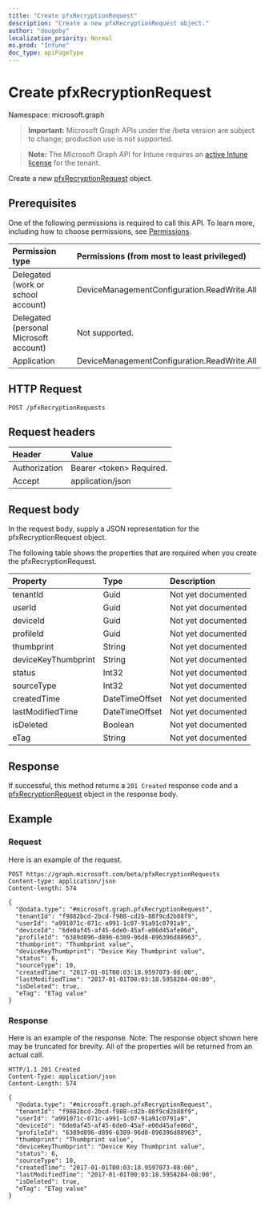 ```yaml
---
title: "Create pfxRecryptionRequest"
description: "Create a new pfxRecryptionRequest object."
author: "dougeby"
localization_priority: Normal
ms.prod: "Intune"
doc_type: apiPageType
---
```


# Create pfxRecryptionRequest

Namespace: microsoft.graph

> **Important:** Microsoft Graph APIs under the /beta version are subject to change; production use is not supported.

> **Note:** The Microsoft Graph API for Intune requires an [active Intune license](https://go.microsoft.com/fwlink/?linkid=839381) for the tenant.

Create a new [pfxRecryptionRequest](../resources/intune-raimportcerts-pfxrecryptionrequest.md) object.

## Prerequisites
One of the following permissions is required to call this API. To learn more, including how to choose permissions, see [Permissions](/graph/permissions-reference).

|Permission type|Permissions (from most to least privileged)|
|:---|:---|
|Delegated (work or school account)|DeviceManagementConfiguration.ReadWrite.All|
|Delegated (personal Microsoft account)|Not supported.|
|Application|DeviceManagementConfiguration.ReadWrite.All|

## HTTP Request
<!-- {
  "blockType": "ignored"
}
-->
``` http
POST /pfxRecryptionRequests
```

## Request headers
|Header|Value|
|:---|:---|
|Authorization|Bearer &lt;token&gt; Required.|
|Accept|application/json|

## Request body
In the request body, supply a JSON representation for the pfxRecryptionRequest object.

The following table shows the properties that are required when you create the pfxRecryptionRequest.

|Property|Type|Description|
|:---|:---|:---|
|tenantId|Guid|Not yet documented|
|userId|Guid|Not yet documented|
|deviceId|Guid|Not yet documented|
|profileId|Guid|Not yet documented|
|thumbprint|String|Not yet documented|
|deviceKeyThumbprint|String|Not yet documented|
|status|Int32|Not yet documented|
|sourceType|Int32|Not yet documented|
|createdTime|DateTimeOffset|Not yet documented|
|lastModifiedTime|DateTimeOffset|Not yet documented|
|isDeleted|Boolean|Not yet documented|
|eTag|String|Not yet documented|



## Response
If successful, this method returns a `201 Created` response code and a [pfxRecryptionRequest](../resources/intune-raimportcerts-pfxrecryptionrequest.md) object in the response body.

## Example

### Request
Here is an example of the request.
``` http
POST https://graph.microsoft.com/beta/pfxRecryptionRequests
Content-type: application/json
Content-length: 574

{
  "@odata.type": "#microsoft.graph.pfxRecryptionRequest",
  "tenantId": "f9882bcd-2bcd-f988-cd2b-88f9cd2b88f9",
  "userId": "a991071c-071c-a991-1c07-91a91c0791a9",
  "deviceId": "6de0af45-af45-6de0-45af-e06d45afe06d",
  "profileId": "6389d896-d896-6389-96d8-896396d88963",
  "thumbprint": "Thumbprint value",
  "deviceKeyThumbprint": "Device Key Thumbprint value",
  "status": 6,
  "sourceType": 10,
  "createdTime": "2017-01-01T00:03:18.9597073-08:00",
  "lastModifiedTime": "2017-01-01T00:03:18.5958204-08:00",
  "isDeleted": true,
  "eTag": "ETag value"
}
```

### Response
Here is an example of the response. Note: The response object shown here may be truncated for brevity. All of the properties will be returned from an actual call.
``` http
HTTP/1.1 201 Created
Content-Type: application/json
Content-Length: 574

{
  "@odata.type": "#microsoft.graph.pfxRecryptionRequest",
  "tenantId": "f9882bcd-2bcd-f988-cd2b-88f9cd2b88f9",
  "userId": "a991071c-071c-a991-1c07-91a91c0791a9",
  "deviceId": "6de0af45-af45-6de0-45af-e06d45afe06d",
  "profileId": "6389d896-d896-6389-96d8-896396d88963",
  "thumbprint": "Thumbprint value",
  "deviceKeyThumbprint": "Device Key Thumbprint value",
  "status": 6,
  "sourceType": 10,
  "createdTime": "2017-01-01T00:03:18.9597073-08:00",
  "lastModifiedTime": "2017-01-01T00:03:18.5958204-08:00",
  "isDeleted": true,
  "eTag": "ETag value"
}
```



